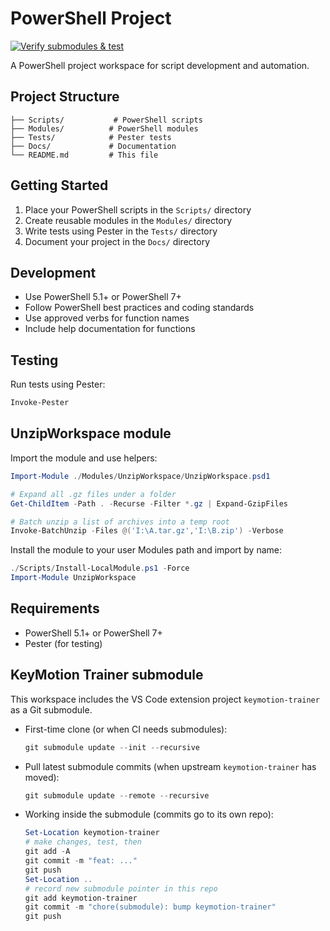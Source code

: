 # PowerShell Project

[![Verify submodules & test](https://github.com/jmwatte/unzipWorkSpace/actions/workflows/submodules.yml/badge.svg)](https://github.com/jmwatte/unzipWorkSpace/actions/workflows/submodules.yml)

A PowerShell project workspace for script development and automation.

## Project Structure

```
├── Scripts/           # PowerShell scripts
├── Modules/          # PowerShell modules
├── Tests/            # Pester tests
├── Docs/             # Documentation
└── README.md         # This file
```

## Getting Started

1. Place your PowerShell scripts in the `Scripts/` directory
2. Create reusable modules in the `Modules/` directory
3. Write tests using Pester in the `Tests/` directory
4. Document your project in the `Docs/` directory

## Development

- Use PowerShell 5.1+ or PowerShell 7+
- Follow PowerShell best practices and coding standards
- Use approved verbs for function names
- Include help documentation for functions

## Testing

Run tests using Pester:
```powershell
Invoke-Pester
```

## UnzipWorkspace module

Import the module and use helpers:
```powershell
Import-Module ./Modules/UnzipWorkspace/UnzipWorkspace.psd1

# Expand all .gz files under a folder
Get-ChildItem -Path . -Recurse -Filter *.gz | Expand-GzipFiles

# Batch unzip a list of archives into a temp root
Invoke-BatchUnzip -Files @('I:\A.tar.gz','I:\B.zip') -Verbose
```

Install the module to your user Modules path and import by name:
```powershell
./Scripts/Install-LocalModule.ps1 -Force
Import-Module UnzipWorkspace
```

## Requirements

- PowerShell 5.1+ or PowerShell 7+
- Pester (for testing)

## KeyMotion Trainer submodule

This workspace includes the VS Code extension project `keymotion-trainer` as a Git submodule.

- First-time clone (or when CI needs submodules):
	```powershell
	git submodule update --init --recursive
	```
- Pull latest submodule commits (when upstream `keymotion-trainer` has moved):
	```powershell
	git submodule update --remote --recursive
	```
- Working inside the submodule (commits go to its own repo):
	```powershell
	Set-Location keymotion-trainer
	# make changes, test, then
	git add -A
	git commit -m "feat: ..."
	git push
	Set-Location ..
	# record new submodule pointer in this repo
	git add keymotion-trainer
	git commit -m "chore(submodule): bump keymotion-trainer"
	git push
	```
